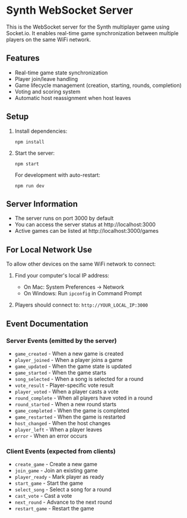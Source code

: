 # Synth WebSocket Server

This is the WebSocket server for the Synth multiplayer game using Socket.io. It enables real-time game synchronization between multiple players on the same WiFi network.

## Features

- Real-time game state synchronization
- Player join/leave handling
- Game lifecycle management (creation, starting, rounds, completion)
- Voting and scoring system
- Automatic host reassignment when host leaves

## Setup

1. Install dependencies:
   ```
   npm install
   ```

2. Start the server:
   ```
   npm start
   ```
   
   For development with auto-restart:
   ```
   npm run dev
   ```

## Server Information

- The server runs on port 3000 by default
- You can access the server status at http://localhost:3000
- Active games can be listed at http://localhost:3000/games

## For Local Network Use

To allow other devices on the same WiFi network to connect:

1. Find your computer's local IP address:
   - On Mac: System Preferences → Network
   - On Windows: Run `ipconfig` in Command Prompt

2. Players should connect to: `http://YOUR_LOCAL_IP:3000`

## Event Documentation

### Server Events (emitted by the server)

- `game_created` - When a new game is created
- `player_joined` - When a player joins a game
- `game_updated` - When the game state is updated
- `game_started` - When the game starts
- `song_selected` - When a song is selected for a round
- `vote_result` - Player-specific vote result
- `player_voted` - When a player casts a vote
- `round_complete` - When all players have voted in a round
- `round_started` - When a new round starts
- `game_completed` - When the game is completed
- `game_restarted` - When the game is restarted
- `host_changed` - When the host changes
- `player_left` - When a player leaves
- `error` - When an error occurs

### Client Events (expected from clients)

- `create_game` - Create a new game
- `join_game` - Join an existing game
- `player_ready` - Mark player as ready
- `start_game` - Start the game
- `select_song` - Select a song for a round
- `cast_vote` - Cast a vote
- `next_round` - Advance to the next round
- `restart_game` - Restart the game 